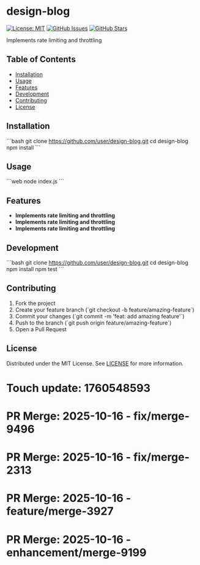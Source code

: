 # design-blog

[![License: MIT](https://img.shields.io/badge/License-MIT-yellow.svg)](https://opensource.org/licenses/MIT)
[![GitHub Issues](https://img.shields.io/github/issues/user/design-blog.svg)](https://github.com/user/design-blog/issues)
[![GitHub Stars](https://img.shields.io/github/stars/user/design-blog.svg)](https://github.com/user/design-blog/stargazers)

Implements rate limiting and throttling

## Table of Contents

- [Installation](#installation)
- [Usage](#usage)
- [Features](#features)
- [Development](#development)
- [Contributing](#contributing)
- [License](#license)

## Installation

\`\`\`bash
git clone https://github.com/user/design-blog.git
cd design-blog
npm install
\`\`\`

## Usage

\`\`\`web
node index.js
\`\`\`

## Features

- **Implements rate limiting and throttling**
- **Implements rate limiting and throttling**
- **Implements rate limiting and throttling**

## Development

\`\`\`bash
git clone https://github.com/user/design-blog.git
cd design-blog
npm install
npm test
\`\`\`

## Contributing

1. Fork the project
2. Create your feature branch (\`git checkout -b feature/amazing-feature\`)
3. Commit your changes (\`git commit -m 'feat: add amazing feature'\`)
4. Push to the branch (\`git push origin feature/amazing-feature\`)
5. Open a Pull Request

## License

Distributed under the MIT License. See [LICENSE](LICENSE) for more information.

# Touch update: 1760548593

# PR Merge: 2025-10-16 - fix/merge-9496

# PR Merge: 2025-10-16 - fix/merge-2313

# PR Merge: 2025-10-16 - feature/merge-3927

# PR Merge: 2025-10-16 - enhancement/merge-9199
